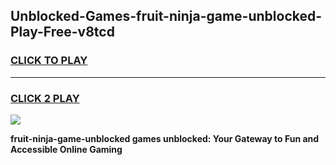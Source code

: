 
## Unblocked-Games-fruit-ninja-game-unblocked-Play-Free-v8tcd
<h3>
<a href="https://premium76.site?title=fruit-ninja-game-unblocked&ref=22A">CLICK TO PLAY</a></h3>
<hr>

<h3>
<a href="https://premium76.site?title=fruit-ninja-game-unblocked&ref=22A">CLICK 2 PLAY</a>
  
</h3>

<a href="https://premium76.site?title=fruit-ninja-game-unblocked&ref=22A"><img src="https://clearcache.store/games.png"></a>


**fruit-ninja-game-unblocked games unblocked: Your Gateway to Fun and Accessible Online Gaming**

